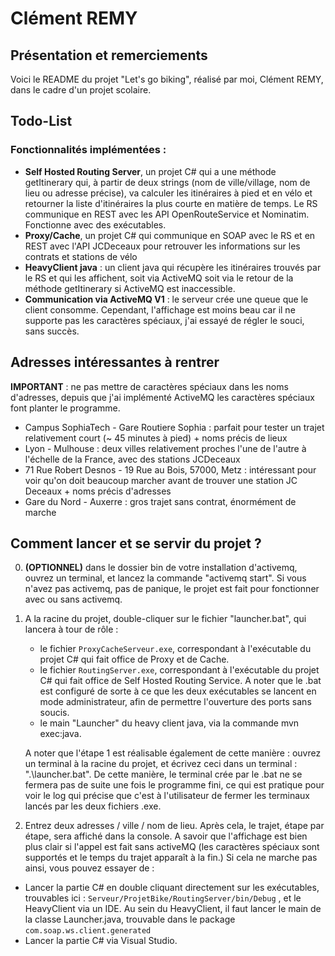 # Clément REMY

## Présentation et remerciements

Voici le README du projet "Let's go biking", réalisé par moi, Clément REMY, dans le cadre d'un projet scolaire. 

## Todo-List

### Fonctionnalités implémentées :

- **Self Hosted Routing Server**, un projet C# qui a une méthode getItinerary qui, à partir de deux strings (nom de ville/village, nom de lieu ou adresse précise), va calculer les itinéraires à pied et en vélo et retourner la liste d'itinéraires la plus courte en matière de temps. Le RS communique en REST avec les API OpenRouteService et Nominatim. Fonctionne avec des exécutables.
- **Proxy/Cache**, un projet C# qui communique en SOAP avec le RS et en REST avec l'API JCDeceaux pour retrouver les informations sur les contrats et stations de vélo
- **HeavyClient java** : un client java qui récupère les itinéraires trouvés par le RS et qui les affichent, soit via ActiveMQ soit via le retour de la méthode getItinerary si ActiveMQ est inaccessible.
- **Communication via ActiveMQ V1** : le serveur crée une queue que le client consomme. Cependant, l'affichage est moins beau car il ne supporte pas les caractères spéciaux, j'ai essayé de régler le souci, sans succès.

## Adresses intéressantes à rentrer

**IMPORTANT** : ne pas mettre de caractères spéciaux dans les noms d'adresses, depuis que j'ai implémenté ActiveMQ les caractères spéciaux font planter le programme.

- Campus SophiaTech - Gare Routiere Sophia : parfait pour tester un trajet relativement court (~ 45 minutes à pied) + noms précis de lieux
- Lyon - Mulhouse : deux villes relativement proches l'une de l'autre à l'échelle de la France, avec des stations JCDeceaux
- 71 Rue Robert Desnos - 19 Rue au Bois, 57000, Metz : intéressant pour voir qu'on doit beaucoup marcher avant de trouver une station JC Deceaux + noms précis d'adresses
- Gare du Nord - Auxerre : gros trajet sans contrat, énormément de marche

## Comment lancer et se servir du projet ?

0. **(OPTIONNEL)** dans le dossier bin de votre installation d'activemq, ouvrez un terminal, et lancez la commande "activemq start". Si vous n'avez pas activemq, pas de panique, le projet est fait pour fonctionner avec ou sans activemq.
1. A la racine du projet, double-cliquer sur le fichier "launcher.bat", qui lancera à tour de rôle :
	- le fichier ```ProxyCacheServeur.exe```, correspondant à l'exécutable du projet C# qui fait office de Proxy et de Cache. 
	- le fichier ```RoutingServer.exe```, correspondant à l'exécutable du projet C# qui fait office de Self Hosted Routing Service. A noter que le .bat est configuré de sorte à ce que les deux exécutables se lancent en mode administrateur, afin de permettre l'ouverture des ports sans soucis.
	- le main "Launcher" du heavy client java, via la commande mvn exec:java. 

	A noter que l'étape 1 est réalisable également de cette manière : ouvrez un terminal à la racine du projet, et écrivez ceci dans un terminal : ".\launcher.bat". De cette manière, le terminal crée par le .bat ne se fermera pas de suite une fois le programme fini, ce qui est pratique pour voir le log qui précise que c'est à l'utilisateur de fermer les terminaux lancés par les deux fichiers .exe.

2. Entrez deux adresses / ville / nom de lieu. Après cela, le trajet, étape par étape, sera affiché dans la console. A savoir que l'affichage est bien plus clair si l'appel est fait sans activeMQ (les caractères spéciaux sont supportés et le temps du trajet apparaît à la fin.)
Si cela ne marche pas ainsi, vous pouvez essayer de :
- Lancer la partie C# en double cliquant directement sur les exécutables, trouvables ici : ```Serveur/ProjetBike/RoutingServer/bin/Debug``` , et le HeavyClient via un IDE. Au sein du HeavyClient, il faut lancer le main de la classe Launcher.java, trouvable dans le package ```com.soap.ws.client.generated```
- Lancer la partie C# via Visual Studio.
